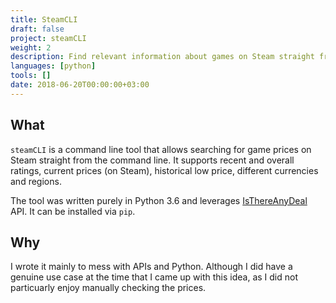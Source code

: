 ```yaml
---
title: SteamCLI
draft: false
project: steamCLI
weight: 2
description: Find relevant information about games on Steam straight from your command line
languages: [python]
tools: []
date: 2018-06-20T00:00:00+03:00
---
```


## What
`steamCLI` is a command line tool that allows searching for game prices on
Steam straight from the command line. It supports recent and overall ratings,
current prices (on Steam), historical low price, different currencies and 
regions.

The tool was written purely in Python 3.6 and leverages 
[IsThereAnyDeal](https://isthereanydeal.com/) API. It can be installed via 
`pip`.

## Why
I wrote it mainly to mess with APIs and Python. Although I did have a genuine
use case at the time that I came up with this idea, as I did not particuarly
enjoy manually checking the prices.